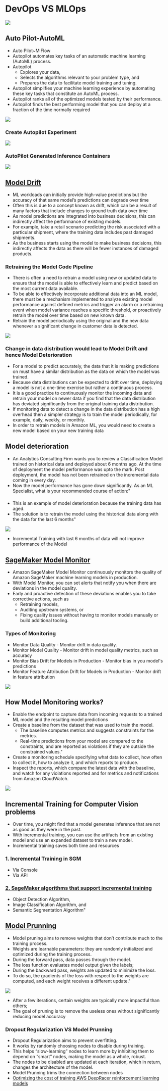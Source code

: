 # DevOps VS MLOps	
<img src="images/1.png">

## Auto Pilot-AutoML
- Auto Pilot~MlFlow										
- Autopilot automates key tasks of an automatic machine learning (AutoML) process.										
- Autopilot 
  - Explores your data, 
  - Selects the algorithms relevant to your problem type, and 
  - Prepares the data to facilitate model training and tuning.
- Autopilot simplifies your machine learning experience by automating these key tasks that constitute an AutoML process. 
- Autopilot ranks all of the optimized models tested by their performance. 
- Autopilot finds the best performing model that you can deploy at a fraction of the time normally required
<img src="images/2.png">

### Create Autopilot Experiment
<img src="images/3.png">

### AutoPilot Generated Inference Containers			
<img src="images/4.png">

## [Model Drift](https://docs.aws.amazon.com/wellarchitected/latest/machine-learning-lens/evolve.html)
- ML workloads can initially provide high-value predictions but the accuracy of that same model’s predictions can degrade over time										
- Often this is due to a concept known as drift, which can be a result of many factors that include changes to ground truth data over time										
- As model predictions are integrated into business decisions, this can indirectly affect the performance of existing models.										
- For example, take a retail scenario predicting the risk associated with a particular shipment, where the training data includes past damaged shipments. 
- As the business starts using the model to make business decisions, this indirectly affects the data as there will be fewer instances of damaged products.

### Retraining the Model Code Pipeline										
- There is often a need to retrain a model using new or updated data to ensure that the model is able to effectively learn and predict based on the most current data available.										
- To be able to effectively incorporate additional data into an ML model, there must be a mechanism implemented to analyze existing model performance against defined metrics and trigger an alarm or a retraining event when model variance reaches a specific threshold, or proactively retrain the model over time based on new known data.										
- Retrain the model periodically using the original and the new data whenever a significant change in customer data is detected.										
<img src="images/5.png">

### Change in data distribution would lead to Model Drift and hence Model Deterioration										
- For a model to predict accurately, the data that it is making predictions on must have a similar distribution as the data on which the model was trained. 
- Because data distributions can be expected to drift over time, deploying a model is not a one-time exercise but rather a continuous process. 
- It is a good practice to continuously monitor the incoming data and retrain your model on newer data if you find that the data distribution has deviated significantly from the original training data distribution.
- If monitoring data to detect a change in the data distribution has a high overhead then a simpler strategy is to train the model periodically, for example, daily, weekly, or monthly. 
- In order to retrain models in Amazon ML, you would need to create a new model based on your new training data

## Model deterioration	
- An Analytics Consulting Firm wants you to review a Classification Model trained on historical data and deployed about 6 months ago. 
At the time of deployment the model performance was upto the mark. Post deployment, the model has not been retrained on the incremental data coming in every day. 
- Now the model performance has gone down significantly. As an ML Specialist, what is your recommended course of action:"										
### 
- This is an example of model deterioration because the training data has aged. 
- The solution is to retrain the model using the historical data along with the data for the last 6 months"										
<img src="images/6.png">

- Incremental Training with last 6 months of data will not improve performance of the Model										

## [SageMaker Model Monitor](https://aws.amazon.com/sagemaker/model-monitor/)
- Amazon SageMaker Model Monitor continuously monitors the quality of Amazon SageMaker machine learning models in production.										
- With Model Monitor, you can set alerts that notify you when there are deviations in the model quality.										
- Early and proactive detection of these deviations enables you to take corrective actions, such as 
  - Retraining models, 
  - Auditing upstream systems, or 
  - Fixing quality issues without having to monitor models manually or build additional tooling.
### Types of Monitoring	
- Monitor Data Quality - Monitor drift in data quality.										
- Monitor Model Quality - Monitor drift in model quality metrics, such as accuracy										
- Monitor Bias Drift for Models in Production - Monitor bias in you model's predictions										
- Monitor Feature Attribution Drift for Models in Production - Monitor drift in feature attribution										
<img src="images/7.png">

## How Model Monitoring works?										
- Enable the endpoint to capture data from incoming requests to a trained ML model and the resulting model predictions										
- Create a baseline from the dataset that was used to train the model. 
  - The baseline computes metrics and suggests constraints for the metrics. 
  - Real-time predictions from your model are compared to the constraints, and are reported as violations if they are outside the constrained values."										
- Create a monitoring schedule specifying what data to collect, how often to collect it, how to analyze it, and which reports to produce.										
- Inspect the reports, which compare the latest data with the baseline, and watch for any violations reported and for metrics and notifications from Amazon CloudWatch.										
<img src="images/8.png">

## Incremental Training for Computer Vision problems										
- Over time, you might find that a model generates inference that are not as good as they were in the past. 
- With incremental training, you can use the artifacts from an existing model and use an expanded dataset to train a new model. 
- Incremental training saves both time and resources

### 1. Incremental Training in SGM		
- Via Console
- Via API

### [2. SageMaker algorithms that support incremental training](https://docs.aws.amazon.com/sagemaker/latest/dg/incremental-training.html)
- Object Detection Algorithm, 
- Image Classification Algorithm, and 
- Semantic Segmentation Algorithm"										

## [Model Prunning](https://aws.amazon.com/blogs/machine-learning/pruning-machine-learning-models-with-amazon-sagemaker-debugger-and-amazon-sagemaker-experiments/)
- Model pruning aims to remove weights that don’t contribute much to the training process. 
- Weights are learnable parameters: they are randomly initialized and optimized during the training process. 
- During the forward pass, data passes through the model. 
- The loss function evaluates model output given the labels; 
- During the backward pass, weights are updated to minimize the loss. 
- To do so, the gradients of the loss with respect to the weights are computed, and each weight receives a different update."										
<img src="images/9.png">

- After a few iterations, certain weights are typically more impactful than others; 
- The goal of pruning is to remove the useless ones without significantly reducing model accuracy

### Dropout Regularization VS Model Prunning			
- Dropout Regularization aims to prevent overfitting. 
- It works by randomly choosing nodes to disable during training. 
- This helps “slow-learning” nodes to learn more by inhibiting them to depend on “smart” nodes, making the model as a whole, robust. 
- The nodes to be disabled are updated at each iteration, which in return, changes the architecture of the model. 
- Model Prunning trims the connection between nodes
- [Optimizing the cost of training AWS DeepRacer reinforcement learning models](https://aws.amazon.com/blogs/machine-learning/optimizing-the-cost-of-training-aws-deepracer-reinforcement-learning-models/)

